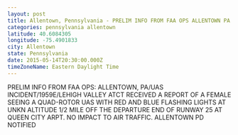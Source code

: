 ```yaml
---
layout: post
title: Allentown, Pennsylvania - PRELIM INFO FROM FAA OPS ALLENTOWN PA UAS INCIDENT 1959E LEHIGH VALLEY ATCT RECEIVED A
categories: pennsylvania allentown
latitude: 40.6084305
longitude: -75.4901833
city: Allentown
state: Pennsylvania
date: 2015-05-14T20:30:00.000Z
timeZoneName: Eastern Daylight Time
---
```


PRELIM INFO FROM FAA OPS: ALLENTOWN, PA/UAS INCIDENT/1959E/LEHIGH VALLEY ATCT RECEIVED A REPORT OF A FEMALE SEEING A QUAD-ROTOR UAS WITH RED AND BLUE FLASHING LIGHTS AT UNKN ALTITUDE 1/2 MILE OFF THE DEPARTURE END OF RUNWAY 25 AT QUEEN CITY ARPT. NO IMPACT TO AIR TRAFFIC. ALLENTOWN PD NOTIFIED